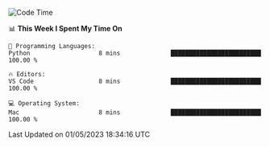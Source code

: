 
<!--START_SECTION:waka-->
![Code Time](http://img.shields.io/badge/Code%20Time-691%20hrs%2028%20mins-blue)

📊 **This Week I Spent My Time On** 

```text
💬 Programming Languages: 
Python                   8 mins              █████████████████████████   100.00 % 

🔥 Editors: 
VS Code                  8 mins              █████████████████████████   100.00 % 

💻 Operating System: 
Mac                      8 mins              █████████████████████████   100.00 % 
```


 Last Updated on 01/05/2023 18:34:16 UTC
<!--END_SECTION:waka-->


